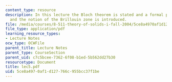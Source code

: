 ```yaml
---
content_type: resource
description: In this lecture the Bloch theorem is stated and a formal proof is given
  and the notion of the Brillouin zone is introduced.
file: /media/courses/8-511-theory-of-solids-i-fall-2004/5ce8a4970af1d127766c955bcc37f1be_lec5.pdf
file_type: application/pdf
learning_resource_types:
- Lecture Notes
ocw_type: OCWFile
parent_title: Lecture Notes
parent_type: CourseSection
parent_uid: c7c5bcee-7362-6f08-b1ed-5b562dd27b30
resourcetype: Document
title: lec5.pdf
uid: 5ce8a497-0af1-d127-766c-955bcc37f1be
---
```

